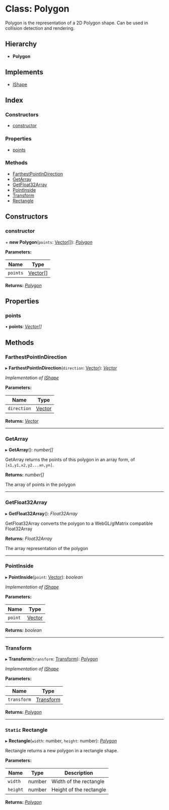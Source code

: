 
# Class: Polygon

Polygon is the representation of a 2D Polygon shape.
Can be used in collision detection and rendering.

## Hierarchy

* **Polygon**

## Implements

* [IShape](../interfaces/ishape.md)

## Index

### Constructors

* [constructor](polygon.md#constructor)

### Properties

* [points](polygon.md#points)

### Methods

* [FarthestPointInDirection](polygon.md#farthestpointindirection)
* [GetArray](polygon.md#getarray)
* [GetFloat32Array](polygon.md#getfloat32array)
* [PointInside](polygon.md#pointinside)
* [Transform](polygon.md#transform)
* [Rectangle](polygon.md#static-rectangle)

## Constructors

###  constructor

\+ **new Polygon**(`points`: [Vector](vector.md)[]): *[Polygon](polygon.md)*

**Parameters:**

Name | Type |
------ | ------ |
`points` | [Vector](vector.md)[] |

**Returns:** *[Polygon](polygon.md)*

## Properties

###  points

• **points**: *[Vector](vector.md)[]*

## Methods

###  FarthestPointInDirection

▸ **FarthestPointInDirection**(`direction`: [Vector](vector.md)): *[Vector](vector.md)*

*Implementation of [IShape](../interfaces/ishape.md)*

**Parameters:**

Name | Type |
------ | ------ |
`direction` | [Vector](vector.md) |

**Returns:** *[Vector](vector.md)*

___

###  GetArray

▸ **GetArray**(): *number[]*

GetArray returns the points of this polygon in an array form, of `[x1,y1,x2,y2...xn,yn]`.

**Returns:** *number[]*

The array of points in the polygon

___

###  GetFloat32Array

▸ **GetFloat32Array**(): *Float32Array*

GetFloat32Array converts the polygon to a WebGL/glMatrix compatible Float32Array

**Returns:** *Float32Array*

The array representation of the polygon

___

###  PointInside

▸ **PointInside**(`point`: [Vector](vector.md)): *boolean*

*Implementation of [IShape](../interfaces/ishape.md)*

**Parameters:**

Name | Type |
------ | ------ |
`point` | [Vector](vector.md) |

**Returns:** *boolean*

___

###  Transform

▸ **Transform**(`transform`: [Transform](transform.md)): *[Polygon](polygon.md)*

*Implementation of [IShape](../interfaces/ishape.md)*

**Parameters:**

Name | Type |
------ | ------ |
`transform` | [Transform](transform.md) |

**Returns:** *[Polygon](polygon.md)*

___

### `Static` Rectangle

▸ **Rectangle**(`width`: number, `height`: number): *[Polygon](polygon.md)*

Rectangle returns a new polygon in a rectangle shape.

**Parameters:**

Name | Type | Description |
------ | ------ | ------ |
`width` | number | Width of the rectangle |
`height` | number | Height of the rectangle  |

**Returns:** *[Polygon](polygon.md)*
